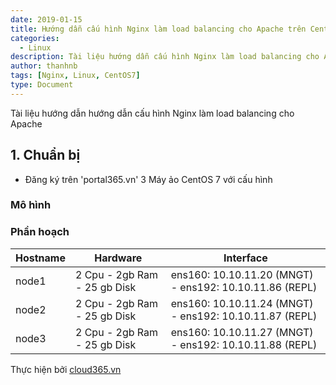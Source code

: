 ```yaml
---
date: 2019-01-15
title: Hướng dẫn cấu hình Nginx làm load balancing cho Apache trên CentOS 7
categories:
  - Linux
description: Tài liệu hướng dẫn cấu hình Nginx làm load balancing cho Apache trên CentOS 7
author: thanhnb
tags: [Nginx, Linux, CentOS7]
type: Document
---
```


Tài liệu hướng dẫn hướng dẫn cấu hình Nginx làm load balancing cho Apache<br>
## 1. Chuẩn bị
- Đăng ký trên 'portal365.vn' 3 Máy ảo CentOS 7 với cấu hình 

### Mô hình


### Phần hoạch
| Hostname | Hardware                      | Interface                                               |
|----------|-------------------------------|---------------------------------------------------------|
| node1    | 2 Cpu - 2gb Ram - 25 gb Disk | ens160: 10.10.11.20 (MNGT) - ens192: 10.10.11.86 (REPL) |
| node2    | 2 Cpu - 2gb Ram - 25 gb Disk | ens160: 10.10.11.24 (MNGT) - ens192: 10.10.11.87 (REPL) |
| node3    | 2 Cpu - 2gb Ram - 25 gb Disk | ens160: 10.10.11.27 (MNGT) - ens192: 10.10.11.88 (REPL) |


Thực hiện bởi [cloud365.vn](https://cloud365.vn/)
